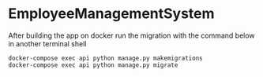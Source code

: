 # EmployeeManagementSystem

After building the app on docker run the migration with the command below in another terminal shell <br>

```
docker-compose exec api python manage.py makemigrations
docker-compose exec api python manage.py migrate
```

